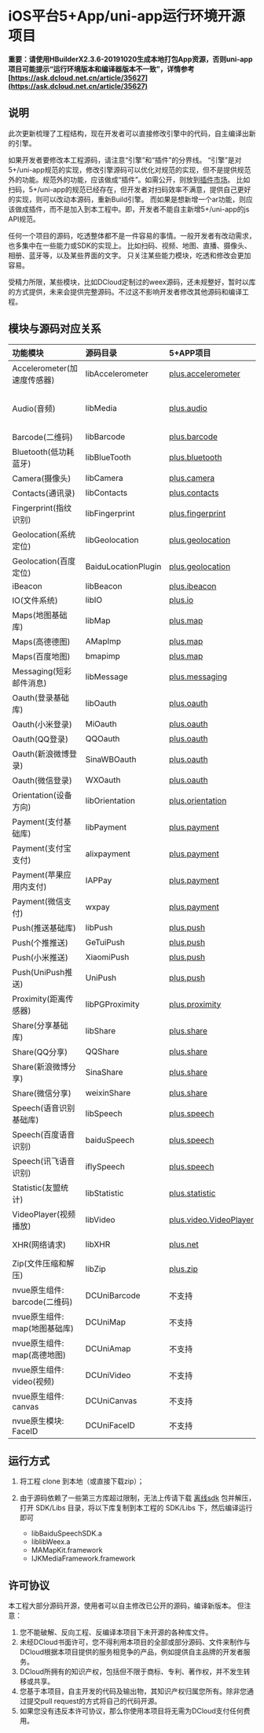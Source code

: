 # iOS平台5+App/uni-app运行环境开源项目

**重要：请使用HBuilderX2.3.6-20191020生成本地打包App资源，否则uni-app项目可能提示“运行环境版本和编译器版本不一致”，详情参考[https://ask.dcloud.net.cn/article/35627](https://ask.dcloud.net.cn/article/35627)**


## 说明
此次更新梳理了工程结构，现在开发者可以直接修改引擎中的代码，自主编译出新的引擎。

如果开发者要修改本工程源码，请注意“引擎”和“插件”的分界线。
“引擎”是对5+/uni-app规范的实现，修改引擎源码可以优化对规范的实现，但不是提供规范外的功能。规范外的功能，应该做成“插件”。如需公开，则放到[插件市场](https://ext.dcloud.net.cn/)。
比如扫码，5+/uni-app的规范已经存在，但开发者对扫码效率不满意，提供自己更好的实现，则可以改动本源码，重新Build引擎。
而如果是想新增一个ar功能，则应该做成插件，而不是加入到本工程中。即，开发者不能自主新增5+/uni-app的js API规范。

任何一个项目的源码，吃透整体都不是一件容易的事情。一般开发者有改动需求，也多集中在一些能力或SDK的实现上。
比如扫码、视频、地图、直播、摄像头、相册、蓝牙等，以及某些界面的文字。
只关注某些能力模块，吃透和修改会更加容易。

受精力所限，某些模块，比如DCloud定制过的weex源码，还未规整好，暂时以库的方式提供，未来会提供完整源码。不过这不影响开发者修改其他源码和编译工程。


## 模块与源码对应关系
| 功能模块                  | 源码目录                  | 5+APP项目                | uni-app项目              |
| :-------                | :-------                | :-------                | :-------                |
| Accelerometer(加速度传感器)   | libAccelerometer      | [plus.accelerometer](https://www.html5plus.org/doc/zh_cn/accelerometer.html) | https://uniapp.dcloud.io/api/system/compass |
| Audio(音频)                  | libMedia              | [plus.audio](https://www.html5plus.org/doc/zh_cn/audio.html) | https://uniapp.dcloud.io/api/media/record-manager https://uniapp.dcloud.io/api/media/audio-context |
| Barcode(二维码)              | libBarcode            | [plus.barcode](https://www.html5plus.org/doc/zh_cn/barcode.html) | https://uniapp.dcloud.io/api/system/barcode |
| Bluetooth(低功耗蓝牙)        | libBlueTooth          | [plus.bluetooth](https://www.html5plus.org/doc/zh_cn/bluetooth.html) | https://uniapp.dcloud.io/api/system/bluetooth |
| Camera(摄像头)               | libCamera             | [plus.camera](https://www.html5plus.org/doc/zh_cn/camera.html) | https://uniapp.dcloud.io/api/media/image |
| Contacts(通讯录)             | libContacts           | [plus.contacts](https://www.html5plus.org/doc/zh_cn/contacts.html) | https://uniapp.dcloud.io/api/system/contact |
| Fingerprint(指纹识别)        | libFingerprint        | [plus.fingerprint](https://www.html5plus.org/doc/zh_cn/fingerprint.html) | https://uniapp.dcloud.io/api/other/authentication |
| Geolocation(系统定位)           | libGeolocation         | [plus.geolocation](https://www.html5plus.org/doc/zh_cn/geolocation.html) | https://uniapp.dcloud.io/api/location/location |
|Geolocation(百度定位)         | BaiduLocationPlugin	           | [plus.geolocation](https://www.html5plus.org/doc/zh_cn/geolocation.html) | https://uniapp.dcloud.io/api/location/location |
| iBeacon                     | libBeacon             | [plus.ibeacon](https://www.html5plus.org/doc/zh_cn/ibeacon.html) | https://uniapp.dcloud.io/api/system/ibeacon |
| IO(文件系统)                 | libIO                 | [plus.io](https://www.html5plus.org/doc/zh_cn/io.html) | https://uniapp.dcloud.io/api/file/file |
| Maps(地图基础库)             | libMap                | [plus.map](https://www.html5plus.org/doc/zh_cn/maps.html) | https://uniapp.dcloud.io/api/location/map |
|Maps(高德德图)                | AMapImp               | [plus.map](https://www.html5plus.org/doc/zh_cn/maps.html) | https://uniapp.dcloud.io/api/location/map |
| Maps(百度地图)               | bmapimp               | [plus.map](https://www.html5plus.org/doc/zh_cn/maps.html) | https://uniapp.dcloud.io/api/location/map |
| Messaging(短彩邮件消息)       | libMessage            | [plus.messaging](https://www.html5plus.org/doc/zh_cn/messaging.html) |
| Oauth(登录基础库)             | libOauth              | [plus.oauth](https://www.html5plus.org/doc/zh_cn/oauth.html) | https://uniapp.dcloud.io/api/plugins/login |
| Oauth(小米登录)               | MiOauth              | [plus.oauth](https://www.html5plus.org/doc/zh_cn/oauth.html) | https://uniapp.dcloud.io/api/plugins/login |
| Oauth(QQ登录)                 | QQOauth              | [plus.oauth](https://www.html5plus.org/doc/zh_cn/oauth.html) | https://uniapp.dcloud.io/api/plugins/login |
| Oauth(新浪微博登录)            | SinaWBOauth          | [plus.oauth](https://www.html5plus.org/doc/zh_cn/oauth.html) | https://uniapp.dcloud.io/api/plugins/login |
| Oauth(微信登录)                | WXOauth              | [plus.oauth](https://www.html5plus.org/doc/zh_cn/oauth.html) | https://uniapp.dcloud.io/api/plugins/login |
| Orientation(设备方向)          | libOrientation       | [plus.orientation](https://www.html5plus.org/doc/zh_cn/orientation.html) |
| Payment(支付基础库)            | libPayment           | [plus.payment](https://www.html5plus.org/doc/zh_cn/payment.html) | https://uniapp.dcloud.io/api/plugins/payment |
| Payment(支付宝支付)            | alixpayment          | [plus.payment](https://www.html5plus.org/doc/zh_cn/payment.html) | https://uniapp.dcloud.io/api/plugins/payment |
| Payment(苹果应用内支付)        | IAPPay	               | [plus.payment](https://www.html5plus.org/doc/zh_cn/payment.html) | https://uniapp.dcloud.io/api/plugins/payment |
| Payment(微信支付)              | wxpay                | [plus.payment](https://www.html5plus.org/doc/zh_cn/payment.html) | https://uniapp.dcloud.io/api/plugins/payment |
| Push(推送基础库)               | libPush              | [plus.push](https://www.html5plus.org/doc/zh_cn/push.html) | https://uniapp.dcloud.io/api/plugins/push |
| Push(个推推送)                 | GeTuiPush            | [plus.push](https://www.html5plus.org/doc/zh_cn/push.html) | https://uniapp.dcloud.io/api/plugins/push |
| Push(小米推送)                 | XiaomiPush           | [plus.push](https://www.html5plus.org/doc/zh_cn/push.html) | https://uniapp.dcloud.io/api/plugins/push |
| Push(UniPush推送)             | UniPush               | [plus.push](https://www.html5plus.org/doc/zh_cn/push.html) | https://uniapp.dcloud.io/api/plugins/push |
| Proximity(距离传感器)          | libPGProximity        | [plus.proximity](https://www.html5plus.org/doc/zh_cn/proximity.html) |
| Share(分享基础库)              | libShare              | [plus.share](https://www.html5plus.org/doc/zh_cn/share.html) | https://uniapp.dcloud.io/api/plugins/share |
| Share(QQ分享)                 | QQShare               | [plus.share](https://www.html5plus.org/doc/zh_cn/share.html) | https://uniapp.dcloud.io/api/plugins/share |
| Share(新浪微博分享)            | SinaShare             | [plus.share](https://www.html5plus.org/doc/zh_cn/share.html) | https://uniapp.dcloud.io/api/plugins/share |
| Share(微信分享)                | weixinShare           | [plus.share](https://www.html5plus.org/doc/zh_cn/share.html) | https://uniapp.dcloud.io/api/plugins/share |
| Speech(语音识别基础库)          | libSpeech	            | [plus.speech](https://www.html5plus.org/doc/zh_cn/speech.html) | https://uniapp.dcloud.io/api/plugins/voice |
| Speech(百度语音识别)           | baiduSpeech           | [plus.speech](https://www.html5plus.org/doc/zh_cn/speech.html) | https://uniapp.dcloud.io/api/plugins/voice |
| Speech(讯飞语音识别)            | iflySpeech           | [plus.speech](https://www.html5plus.org/doc/zh_cn/speech.html) | https://uniapp.dcloud.io/api/plugins/voice |
| Statistic(友盟统计)             | libStatistic         | [plus.statistic](https://www.html5plus.org/doc/zh_cn/statistic.html) |
| VideoPlayer(视频播放)           | libVideo             | [plus.video.VideoPlayer](https://www.html5plus.org/doc/zh_cn/video.html#plus.video.VideoPlayer) | https://uniapp.dcloud.io/api/media/video |
| XHR(网络请求)                   | libXHR               | [plus.net](https://www.html5plus.org/doc/zh_cn/xhr.html) | https://uniapp.dcloud.io/api/request/request?id=request |
| Zip(文件压缩和解压)	             | libZip               | [plus.zip](https://www.html5plus.org/doc/zh_cn/zip.html) |
| nvue原生组件: barcode(二维码)    | DCUniBarcode         | 不支持 | https://uniapp.dcloud.io/component/barcode |
| nvue原生组件: map(地图基础库)    | DCUniMap             | 不支持 | https://uniapp.dcloud.io/component/map |
| nvue原生组件: map(高德地图)      | DCUniAmap            | 不支持 | https://uniapp.dcloud.io/component/map |
| nvue原生组件: video(视频)        | DCUniVideo           | 不支持 | https://uniapp.dcloud.io/component/video |
| nvue原生组件: canvas            | DCUniCanvas          | 不支持 | https://github.com/dcloudio/NvueCanvasDemo |
| nvue原生模块: FaceID            | DCUniFaceID          | 不支持 | https://uniapp.dcloud.io/api/other/authentication |



## 运行方式

1. 将工程 clone 到本地（或直接下载zip）；
2. 由于源码依赖了一些第三方库超过限制，无法上传请下载 [离线sdk](https://ask.dcloud.net.cn/docs/#//ask.dcloud.net.cn/article/103) 包并解压，打开 SDK/Libs 目录，将以下库复制到本工程的 SDK/Libs 下，然后编译运行即可

	- libBaiduSpeechSDK.a
	- liblibWeex.a
	- MAMapKit.framework
	- IJKMediaFramework.framework

## 许可协议
本工程大部分源码开源，使用者可以自主修改已公开的源码，编译新版本。
但注意：

1. 您不能破解、反向工程、反编译本项目下未开源的各种库文件。
2. 未经DCloud书面许可，您不得利用本项目的全部或部分源码、文件来制作与DCloud根据本项目提供的服务相竞争的产品，例如提供自主品牌的开发者服务。
3. DCloud所拥有的知识产权，包括但不限于商标、专利、著作权，并不发生转移或共享。
4. 您基于本项目，自主开发的代码及输出物，其知识产权归属您所有。除非您通过提交pull request的方式将自己的代码开源。
5. 如果您没有违反本许可协议，那么你使用本项目将无需为DCloud支付任何费用。
